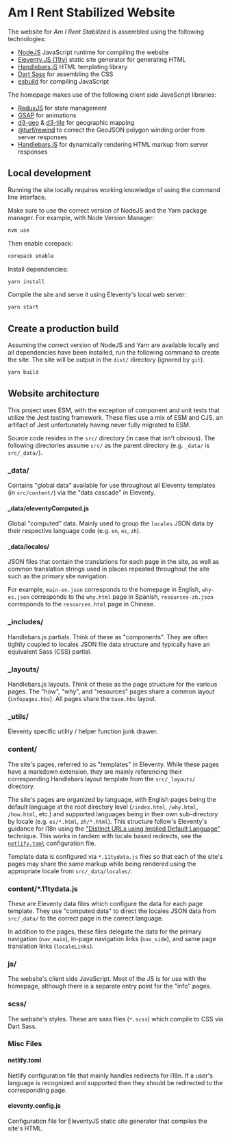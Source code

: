 # Am I Rent Stabilized Website

The website for *Am I Rent Stabilized* is assembled using the following technologies:

- [NodeJS](https://nodejs.org/en) JavaScript runtime for compiling the website
- [Eleventy.JS (11ty)](https://www.11ty.dev) static site generator for generating HTML
- [Handlebars.jS](https://handlebarsjs.com) HTML templating library
- [Dart Sass](https://sass-lang.com) for assembling the CSS
- [esbuild](https://esbuild.github.io) for compiling JavaScript

The homepage makes use of the following client side JavaScript libraries:

- [ReduxJS](https://redux.js.org) for state management
- [GSAP](https://gsap.com) for animations
- [d3-geo](https://d3js.org/d3-geo) & [d3-tile](https://github.com/d3/d3-tile) for geographic mapping
- [@turf/rewind](https://turfjs.org/docs/api/rewind) to correct the GeoJSON polygon winding order from server responses
- [Handlebars.jS](https://handlebarsjs.com) for dynamically rendering HTML markup from server responses

## Local development

Running the site locally requires working knowledge of using the command line interface.

Make sure to use the correct version of NodeJS and the Yarn package manager. For example, with Node Version Manager:

```bash
nvm use
```

Then enable corepack:

```bash
corepack enable
```

Install dependencies:

```bash
yarn install
```

Compile the site and serve it using Eleventy's local web server:

```bash
yarn start
```

## Create a production build

Assuming the correct version of NodeJS and Yarn are available locally and all dependencies have been installed, run the following command to create the site. The site will be output in the `dist/` directory (ignored by `git`).

```bash
yarn build
```

## Website architecture

This project uses ESM, with the exception of component and unit tests that utilize the Jest testing framework. These files use a mix of ESM and CJS, an artifact of Jest unfortunately having never fully migrated to ESM.

Source code resides in the `src/` directory (in case that isn't obvious). The following directories assume `src/` as the parent directory (e.g. `_data/` is `src/_data/`).

### _data/

Contains "global data" available for use throughout all Eleventy templates (in `src/content/`) via the "data cascade" in Eleventy.

#### _data/eleventyComputed.js

Global "computed" data. Mainly used to group the `locales` JSON data by their respective language code (e.g. `en`, `es`, `zh`).

#### _data/locales/

JSON files that contain the translations for each page in the site, as well as common translation strings used in places repeated throughout the site such as the primary site navigation.

For example, `main-en.json` corresponds to the homepage in English, `why-es.json` corresponds to the `why.html` page in Spanish, `resources-zh.json` corresponds to the `resources.html` page in Chinese.

### _includes/

Handlebars.js partials. Think of these as "components". They are often tightly coupled to locales JSON file data structure and typically have an equivalent Sass (CSS) partial.

### _layouts/

Handlebars.js layouts. Think of these as the page structure for the various pages. The "how", "why", and "resources" pages share a common layout (`infopages.hbs`). All pages share the `base.hbs` layout.

### _utils/

Eleventy specific utility / helper function junk drawer.

### content/

The site's pages, referred to as "templates" in Eleventy. While these pages have a markdown extension, they are mainly referencing their corresponding Handlebars layout template from the `src/_layouts/` directory.

The site's pages are organized by language, with English pages being the default language at the root directory level (`/index.html`, `/why.html`, `/how.html`, etc.) and supported languages being in their own sub-directory by locale (e.g. `es/*.html`, `zh/*.html`). This structure follow's Eleventy's guidance for i18n using the ["Distinct URLs using Implied Default Language"](https://www.11ty.dev/docs/i18n/#distinct-urls-using-implied-default-language) technique. This works in tandem with locale based redirects, see the [`netlify.toml`](./netlify.toml) configuration file.

Template data is configured via `*.11tydata.js` files so that each of the site's pages may share the same markup while being rendered using the appropriate locale from `src/_data/locales/`.

### content/*.11tydata.js

These are Eleventy data files which configure the data for each page template. They use "computed data" to direct the locales JSON data from `src/_data/` to the correct page in the correct language.

In addition to the pages, these files delegate the data for the primary navigation (`nav_main`), in-page navigation links (`nav_side`), and same page translation links (`localeLinks`).

### js/

The website's client side JavaScript. Most of the JS is for use with the homepage, although there is a separate entry point for the "info" pages.

### scss/

The website's styles. These are sass files (`*.scss`) which compile to CSS via Dart Sass.

### Misc Files

#### netlify.toml

Netlify configuration file that mainly handles redirects for i18n. If a user's language is recognized and supported then they should be redirected to the corresponding page.

#### eleventy.config.js

Configuration file for EleventyJS static site generator that compiles the site's HTML.

